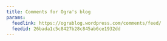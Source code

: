 ```yaml
---
title: Comments for Ogra's blog
params:
  feedlink: https://ograblog.wordpress.com/comments/feed/
  feedid: 26bada1c5c8427b28c845ab6ce1932dd
---
```

